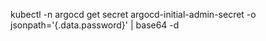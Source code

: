 kubectl -n argocd get secret argocd-initial-admin-secret -o jsonpath='{.data.password}' | base64 -d
